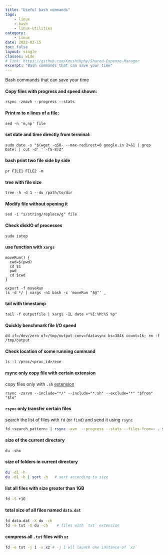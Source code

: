 ```yaml
---
title: "Useful bash commands"
tags: 
    - linux
    - bash
    - linux-utilities
category:
    - Linux
date: 2022-02-15
toc: false
layout: single
classes: wide
# link: https://github.com/Koushikphy/Shared-Expense-Manager
excerpt: "Bash commands that can save your time"
---
```



Bash commands that can save your time  
#### Copy files with progress and speed shown:
```
rsync -zmavh --progress --stats
```

#### Print m to n lines of a file:
```
sed -n 'm,np' file
```

#### set date and time directly from terminal:
```
sudo date -s "$(wget -qSO- --max-redirect=0 google.in 2>&1 | grep Date: | cut -d' ' -f5-8)Z"
```


#### bash print two file side by side 
```
pr FILE1 FILE2 -m 
```


#### tree with file size
```
tree -h -d 1 --du /path/to/dir
```
#### Modify file without opening it
```
sed -i "s/string/replace/g" file
```
#### Check diskIO of processes
```
sudo iotop
```

#### use function with `xargs`
```
moveRun() {
  cwd=$(pwd)
  cd $1
  pwd
  cd $cwd
}

export -f moveRun
ls -d */ | xargs -n1 bash -c 'moveRun "$@"' _
```

#### tail with timestamp
```
tail -f outputfile | xargs -IL date +"%I:%M:%S %p"
```


#### Quickly benchmark file I/O speed
```
dd if=/dev/zero of=/tmp/output conv=fdatasync bs=384k count=1k; rm -f /tmp/output
```

#### Check location of some running command
```
ls -l /proc/<proc_id>/exe
```

#### rsync only copy file with certain extension
copy files only with `.sh` [extension](https://stackoverflow.com/questions/11111562/rsync-copy-over-only-certain-types-of-files-using-include-option/11111793)
```
rsync -zarvm --include="*/" --include="*.sh" --exclude="*" "$from" "$to"
```


#### `rsync` only transfer certain files  
search the list of files with `fd` (or `find`) and send it using `rsync`
```bash
fd <search_pattern> | rsync -avm  --progress --stats --files-from=- . $dst
```

#### size of the current directory
```
du -shx
```

#### size of folders in current directory
```bash
du -d1 -h
du -d1 -h | sort -h   # sort according to size
```

#### list all files with size greater than 1GB
```bash
fd -S +1G
```

#### total size of all files named `data.dat`
```bash
fd data.dat -X du -ch
fd -e txt -X du -ch    # files with `txt` extension
```

#### compress all `.txt` files with `xz`
```bash
fd -e txt -j 1 -x xz # -j 1 wll launch one instance of `xz`
```
